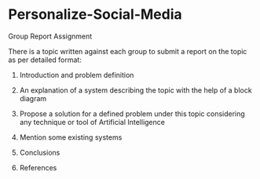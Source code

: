 # Personalize-Social-Media
Group Report Assignment

There is a topic written against each group to submit a report on the topic as per detailed format:

1. Introduction and problem definition

2. An explanation of a system describing the topic with the help of a block diagram

3. Propose a solution for a defined problem under this topic considering any technique or tool of
   Artificial Intelligence

4. Mention some existing systems

5. Conclusions

6. References
